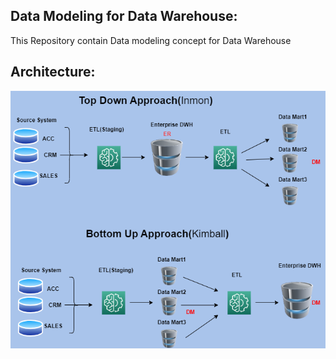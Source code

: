 ## Data Modeling for Data Warehouse: 

This Repository contain Data modeling concept for Data Warehouse


## Architecture:
  ![alt text](https://github.com/tauovir/Data-Modeling/blob/master/img/DWH-APPROACH.png?raw=true)